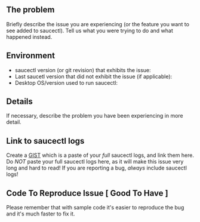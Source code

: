 ## The problem

Briefly describe the issue you are experiencing (or the feature you want to see added to saucectl). Tell us what you were trying to do and what happened instead.

## Environment

* saucectl version (or git revision) that exhibits the issue:
* Last saucetl version that did not exhibit the issue (if applicable):
* Desktop OS/version used to run saucectl:

## Details

If necessary, describe the problem you have been experiencing in more detail.

## Link to saucectl logs

Create a [GIST](https://gist.github.com) which is a paste of your _full_ saucectl logs, and link them here.
Do _NOT_ paste your full saucectl logs here, as it will make this issue very long and hard to read!
If you are reporting a bug, _always_ include saucectl logs!


## Code To Reproduce Issue [ Good To Have ]

Please remember that with sample code it's easier to reproduce the bug and it's much faster to fix it.

